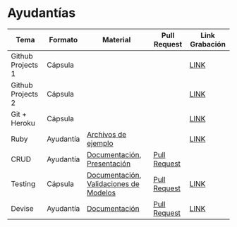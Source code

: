# Ayudantías

| Tema              | Formato   | Material | Pull Request | Link Grabación |
|-------------------|-----------|----------|--------------|---------|
| Github Projects 1 | Cápsula   | | | [LINK](https://drive.google.com/file/d/1dpycVBSnBwHjaJcAvO2EEP_7D7234Vtx/view?usp=sharing) |
| Github Projects 2 | Cápsula   | | | [LINK](https://drive.google.com/file/d/1j63dEv1t84J3F1FFFaYYlMzz5gXoFUpJ/view?usp=sharing) |
| Git + Heroku      | Cápsula   | | | [LINK](https://drive.google.com/file/d/1YDH6RBkAZTgafMwEbPsurNPAMi39N3RC/view?usp=sharing) |
| Ruby              | Ayudantía | [Archivos de ejemplo](https://github.com/IIC2143/Syllabus/tree/main/Ayudantias/1-Ruby) | | [LINK](https://drive.google.com/file/d/1TwKwGj6yKqL2MGPTRgICId62HncJyNQl/view?usp=sharing) |
| CRUD | Ayudantía | [Documentación](https://guides.rubyonrails.org/v6.0/getting_started.html), [Presentación](https://github.com/IIC2143/Syllabus/blob/main/Ayudantias/2-Routing%20y%20CRUD/Presentaci%C3%B3n.pdf) | [Pull Request](https://github.com/IIC2143/Proyecto-Ejemplo/pull/1) | |
| Testing           | Cápsula   | [Documentación](https://github.com/rspec/rspec-rails), [Validaciones de Modelos](https://guides.rubyonrails.org/v6.0/active_record_validations.html) | [Pull Request](https://github.com/IIC2143/Proyecto-Ejemplo/pull/2) | [LINK](https://drive.google.com/file/d/1BP57jRNhx-dApZpiCFAB9ciytpj4k1pe/view?usp=sharing) |
| Devise            | Ayudantía | [Documentación](https://github.com/heartcombo/devise) | [Pull Request](https://github.com/IIC2143/Proyecto-Ejemplo/pull/3) | [LINK](https://drive.google.com/file/d/158ORjNfIqCj1EtpaT2A0KR1bn2o2njkr/view?usp=sharing) |
